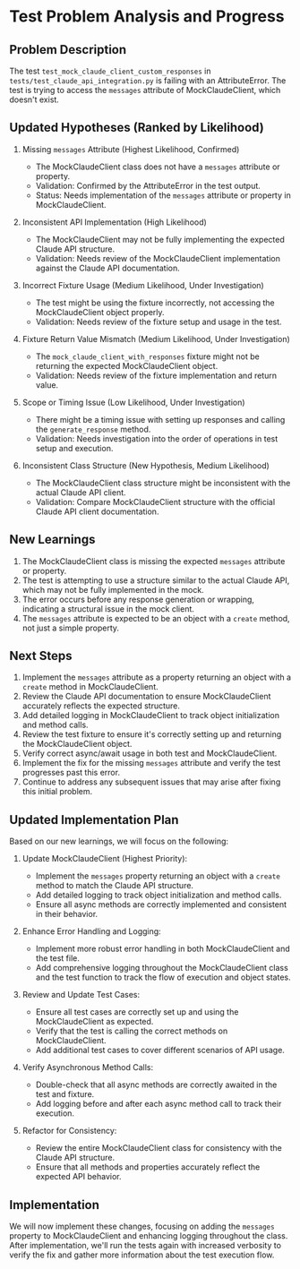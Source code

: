 # Test Problem Analysis and Progress

## Problem Description
The test `test_mock_claude_client_custom_responses` in `tests/test_claude_api_integration.py` is failing with an AttributeError. The test is trying to access the `messages` attribute of MockClaudeClient, which doesn't exist.

## Updated Hypotheses (Ranked by Likelihood)

1. Missing `messages` Attribute (Highest Likelihood, Confirmed)
   - The MockClaudeClient class does not have a `messages` attribute or property.
   - Validation: Confirmed by the AttributeError in the test output.
   - Status: Needs implementation of the `messages` attribute or property in MockClaudeClient.

2. Inconsistent API Implementation (High Likelihood)
   - The MockClaudeClient may not be fully implementing the expected Claude API structure.
   - Validation: Needs review of the MockClaudeClient implementation against the Claude API documentation.

3. Incorrect Fixture Usage (Medium Likelihood, Under Investigation)
   - The test might be using the fixture incorrectly, not accessing the MockClaudeClient object properly.
   - Validation: Needs review of the fixture setup and usage in the test.

4. Fixture Return Value Mismatch (Medium Likelihood, Under Investigation)
   - The `mock_claude_client_with_responses` fixture might not be returning the expected MockClaudeClient object.
   - Validation: Needs review of the fixture implementation and return value.

5. Scope or Timing Issue (Low Likelihood, Under Investigation)
   - There might be a timing issue with setting up responses and calling the `generate_response` method.
   - Validation: Needs investigation into the order of operations in test setup and execution.

6. Inconsistent Class Structure (New Hypothesis, Medium Likelihood)
   - The MockClaudeClient class structure might be inconsistent with the actual Claude API client.
   - Validation: Compare MockClaudeClient structure with the official Claude API client documentation.

## New Learnings

1. The MockClaudeClient class is missing the expected `messages` attribute or property.
2. The test is attempting to use a structure similar to the actual Claude API, which may not be fully implemented in the mock.
3. The error occurs before any response generation or wrapping, indicating a structural issue in the mock client.
4. The `messages` attribute is expected to be an object with a `create` method, not just a simple property.

## Next Steps

1. Implement the `messages` attribute as a property returning an object with a `create` method in MockClaudeClient.
2. Review the Claude API documentation to ensure MockClaudeClient accurately reflects the expected structure.
3. Add detailed logging in MockClaudeClient to track object initialization and method calls.
4. Review the test fixture to ensure it's correctly setting up and returning the MockClaudeClient object.
5. Verify correct async/await usage in both test and MockClaudeClient.
6. Implement the fix for the missing `messages` attribute and verify the test progresses past this error.
7. Continue to address any subsequent issues that may arise after fixing this initial problem.

## Updated Implementation Plan

Based on our new learnings, we will focus on the following:

1. Update MockClaudeClient (Highest Priority):
   - Implement the `messages` property returning an object with a `create` method to match the Claude API structure.
   - Add detailed logging to track object initialization and method calls.
   - Ensure all async methods are correctly implemented and consistent in their behavior.

2. Enhance Error Handling and Logging:
   - Implement more robust error handling in both MockClaudeClient and the test file.
   - Add comprehensive logging throughout the MockClaudeClient class and the test function to track the flow of execution and object states.

3. Review and Update Test Cases:
   - Ensure all test cases are correctly set up and using the MockClaudeClient as expected.
   - Verify that the test is calling the correct methods on MockClaudeClient.
   - Add additional test cases to cover different scenarios of API usage.

4. Verify Asynchronous Method Calls:
   - Double-check that all async methods are correctly awaited in the test and fixture.
   - Add logging before and after each async method call to track their execution.

5. Refactor for Consistency:
   - Review the entire MockClaudeClient class for consistency with the Claude API structure.
   - Ensure that all methods and properties accurately reflect the expected API behavior.

## Implementation

We will now implement these changes, focusing on adding the `messages` property to MockClaudeClient and enhancing logging throughout the class. After implementation, we'll run the tests again with increased verbosity to verify the fix and gather more information about the test execution flow.
